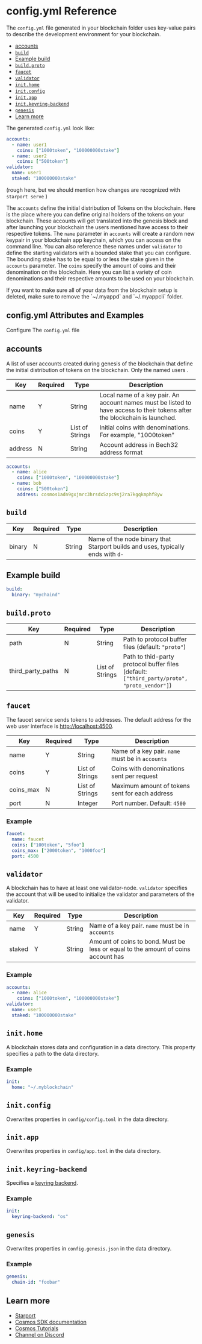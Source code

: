 # config.yml Reference

The `config.yml` file generated in your blockchain folder uses key-value pairs to describe the development environment for your blockchain. 

<!-- TOC depthFrom:2 depthTo:2 withLinks:1 updateOnSave:1 orderedList:0 -->

- [accounts](#accounts)
- [`build`](#build)
- [Example build](#example-build)
- [`build.proto`](#buildproto)
- [`faucet`](#faucet)
- [`validator`](#validator)
- [`init.home`](#inithome)
- [`init.config`](#initconfig)
- [`init.app`](#initapp)
- [`init.keyring-backend`](#initkeyring-backend)
- [`genesis`](#genesis)
- [Learn more](#learn-more)

<!-- /TOC -->

 The generated `config.yml` look like:

```yml
accounts:
  - name: user1
    coins: ["1000token", "100000000stake"]
  - name: user2
    coins: ["500token"]
validator:
  name: user1
  staked: "100000000stake"
```

(rough here, but we should mention how changes are recognized with `starport serve` )

The `accounts` define the initial distribution of Tokens on the blockchain. Here is the place where you can define original holders of the tokens on your blockchain. These accounts will get translated into the genesis block and after launching your blockchain the users mentioned have access to their respective tokens. The `name` parameter in `accounts` will create a random new keypair in your blockchain app keychain, which you can access on the command line. You can also reference these names under `validator` to define the starting validators with a bounded stake that you can configure. The bounding stake has to be equal to or less the stake given in the `accounts` parameter. The `coins` specify the amount of coins and their denomination on the blockchain. Here you can list a variety of coin denominations and their respective amounts to be used on your blockchain.

<!-- what is this? can we delete a blockchain setup? --> If you want to make sure all of your data from the blockchain setup is deleted, make sure to remove the `~/.myappd` and `~/.myappcli` folder. <!-- end comment about delete -->

 ## config.yml Attributes and Examples

Configure The `config.yml` file

## accounts

A list of user accounts created during genesis of the blockchain that define the initial distribution of tokens on the blockchain. Only the named users .

Key     | Required | Type            | Description
------- | -------- | --------------- | --------------------------------------------------------------------------------------------------------------------------
name    | Y        | String          | Local name of a key pair. An account names must be listed to have access to their tokens after the blockchain is launched.
coins   | Y        | List of Strings | Initial coins with denominations. For example, "1000token"
address | N        | String          | Account address in Bech32 address format

```yaml
accounts:
  - name: alice
    coins: ["1000token", "100000000stake"]
  - name: bob
    coins: ["500token"]
    address: cosmos1adn9gxjmrc3hrsdx5zpc9sj2ra7kgqkmphf8yw
```

## `build`

Key    | Required | Type   | Description
------ | -------- | ------ | -------------------------------------------------------------------------------
binary | N        | String | Name of the node binary that Starport builds and uses, typically ends with `d-`

## Example build

```yaml
build:
  binary: "mychaind"
```

## `build.proto`

Key               | Required | Type            | Description
----------------- | -------- | --------------- | -------------------------------------------------------------------------------------------
path              | N        | String          | Path to protocol buffer files (default: `"proto"`)
third_party_paths | N        | List of Strings | Path to thid-party protocol buffer files (default: `["third_party/proto", "proto_vendor"]`)

## `faucet`

The faucet service sends tokens to addresses. The default address for the web user interface is <http://localhost:4500>.

Key       | Required | Type            | Description
--------- | -------- | --------------- | ------------------------------------------------
name      | Y        | String          | Name of a key pair. `name` must be in `accounts`
coins     | Y        | List of Strings | Coins with denominations sent per request
coins_max | N        | List of Strings | Maximum amount of tokens sent for each address
port      | N        | Integer         | Port number. Default: `4500`

### Example

```yaml
faucet:
  name: faucet
  coins: ["100token", "5foo"]
  coins_max: ["2000token", "1000foo"]
  port: 4500
```

## `validator`

A blockchain has to have at least one validator-node. `validator` specifies the account that will be used to initialize the validator and parameters of the validator.

Key    | Required | Type   | Description
------ | -------- | ------ | ---------------------------------------------------------------------------------
name   | Y        | String | Name of a key pair. `name` must be in `accounts`
staked | Y        | String | Amount of coins to bond. Must be less or equal to the amount of coins account has

### Example

```yaml
accounts:
  - name: alice
    coins: ["1000token", "100000000stake"]
validator:
  name: user1
  staked: "100000000stake"
```

## `init.home`

A blockchain stores data and configuration in a data directory. This property specifies a path to the data directory.

### Example

```yaml
init:
  home: "~/.myblockchain"
```

## `init.config`

Overwrites properties in `config/config.toml` in the data directory.

## `init.app`

Overwrites properties in `config/app.toml` in the data directory.

## `init.keyring-backend`

Specifies a [keyring backend](https://docs.cosmos.network/master/run-node/keyring.html).

### Example

```yaml
init:
  keyring-backend: "os"
```

## `genesis`

Overwrites properties in `config.genesis.json` in the data directory.

### Example

```yaml
genesis:
  chain-id: "foobar"
```

## Learn more

- [Starport](https://github.com/tendermint/starport)
- [Cosmos SDK documentation](https://docs.cosmos.network)
- [Cosmos Tutorials](https://tutorials.cosmos.network)
- [Channel on Discord](https://discord.gg/W8trcGV)
